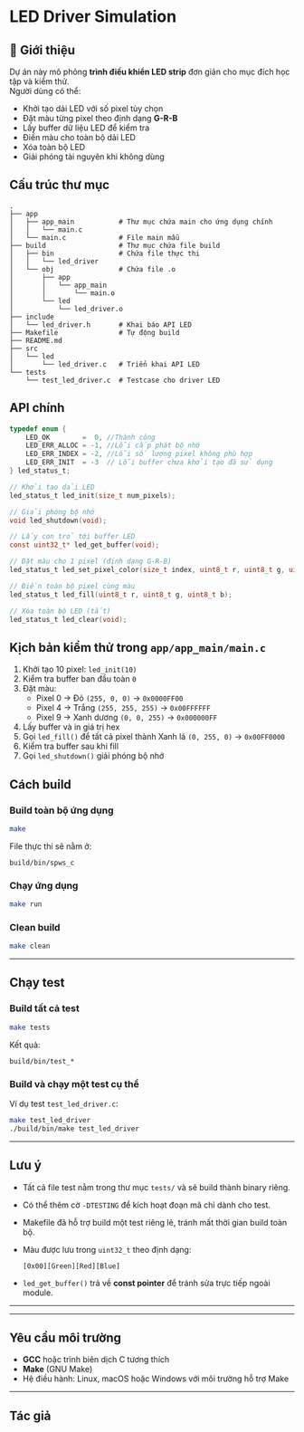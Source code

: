 # LED Driver Simulation

## 📌 Giới thiệu
Dự án này mô phỏng **trình điều khiển LED strip** đơn giản cho mục đích học tập và kiểm thử.  
Người dùng có thể:
- Khởi tạo dải LED với số pixel tùy chọn
- Đặt màu từng pixel theo định dạng **G-R-B**
- Lấy buffer dữ liệu LED để kiểm tra
- Điền màu cho toàn bộ dải LED
- Xóa toàn bộ LED
- Giải phóng tài nguyên khi không dùng

## Cấu trúc thư mục
```
.
├── app
│   ├── app_main           # Thư mục chứa main cho ứng dụng chính
│   │   └── main.c
│   └── main.c             # File main mẫu
├── build                  # Thư mục chứa file build
│   ├── bin                # Chứa file thực thi
│   │   └── led_driver
│   └── obj                # Chứa file .o
│       ├── app
│       │   └── app_main
│       │       └── main.o
│       └── led
│           └── led_driver.o
├── include
│   └── led_driver.h       # Khai báo API LED
├── Makefile               # Tự động build
├── README.md
├── src
│   └── led
│       └── led_driver.c   # Triển khai API LED
└── tests
    └── test_led_driver.c  # Testcase cho driver LED
```

##  API chính
```c
typedef enum {
    LED_OK        =  0, //Thành công
    LED_ERR_ALLOC = -1, //Lỗi cấp phát bộ nhớ
    LED_ERR_INDEX = -2, //Lỗi số lượng pixel không phù hợp
    LED_ERR_INIT  = -3  // Lỗi buffer chưa khởi tạo đã sử dụng
} led_status_t;

// Khởi tạo dải LED
led_status_t led_init(size_t num_pixels);

// Giải phóng bộ nhớ
void led_shutdown(void);

// Lấy con trỏ tới buffer LED
const uint32_t* led_get_buffer(void);

// Đặt màu cho 1 pixel (định dạng G-R-B)
led_status_t led_set_pixel_color(size_t index, uint8_t r, uint8_t g, uint8_t b);

// Điền toàn bộ pixel cùng màu
led_status_t led_fill(uint8_t r, uint8_t g, uint8_t b);

// Xóa toàn bộ LED (tắt)
led_status_t led_clear(void);
```

##  Kịch bản kiểm thử trong `app/app_main/main.c`
1. Khởi tạo 10 pixel: `led_init(10)`
2. Kiểm tra buffer ban đầu toàn `0`
3. Đặt màu:
   - Pixel 0 → Đỏ `(255, 0, 0)` → `0x0000FF00`
   - Pixel 4 → Trắng `(255, 255, 255)` → `0x00FFFFFF`
   - Pixel 9 → Xanh dương `(0, 0, 255)` → `0x000000FF`
4. Lấy buffer và in giá trị hex
5. Gọi `led_fill()` để tất cả pixel thành Xanh lá `(0, 255, 0)` → `0x00FF0000`
6. Kiểm tra buffer sau khi fill
7. Gọi `led_shutdown()` giải phóng bộ nhớ


## Cách build

### Build toàn bộ ứng dụng
```bash
make
```
File thực thi sẽ nằm ở:
```
build/bin/spws_c
```

### Chạy ứng dụng
```bash
make run
```

### Clean build
```bash
make clean
```

---

## Chạy test

### Build tất cả test
```bash
make tests
```
Kết quả:
```
build/bin/test_*
```

### Build và chạy một test cụ thể
Ví dụ test `test_led_driver.c`:
```bash
make test_led_driver
./build/bin/make test_led_driver
```


---

## Lưu ý
- Tất cả file test nằm trong thư mục `tests/` và sẽ build thành binary riêng.
- Có thể thêm cờ `-DTESTING` để kích hoạt đoạn mã chỉ dành cho test.
- Makefile đã hỗ trợ build một test riêng lẻ, tránh mất thời gian build toàn bộ.

- Màu được lưu trong `uint32_t` theo định dạng:
  ```
  [0x00][Green][Red][Blue]
  ```
- `led_get_buffer()` trả về **const pointer** để tránh sửa trực tiếp ngoài module.


---

---

## Yêu cầu môi trường
- **GCC** hoặc trình biên dịch C tương thích
- **Make** (GNU Make)
- Hệ điều hành: Linux, macOS hoặc Windows với môi trường hỗ trợ Make

---

## Tác giả 
